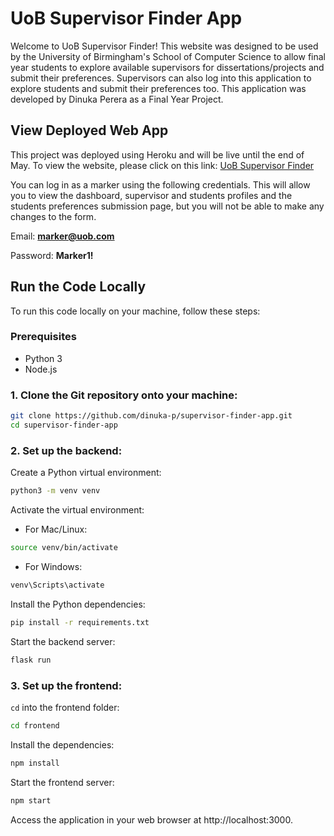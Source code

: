 # UoB Supervisor Finder App

Welcome to UoB Supervisor Finder! This website was designed to be used by the University of Birmingham's School of Computer Science to allow final year students to explore available supervisors for dissertations/projects and submit their preferences. Supervisors can also log into this application to explore students and submit their preferences too. This application was developed by Dinuka Perera as a Final Year Project.

## View Deployed Web App

This project was deployed using Heroku and will be live until the end of May. To view the website, please click on this link: [UoB Supervisor Finder](https://uob-supervisor-finder-e2e8d00717a3.herokuapp.com/) 

You can log in as a marker using the following credentials. This will allow you to view the dashboard, supervisor and students profiles and the students preferences submission page, but you will not be able to make any changes to the form.

Email: **marker@uob.com**

Password: **Marker1!**

## Run the Code Locally

To run this code locally on your machine, follow these steps:

### Prerequisites
- Python 3
- Node.js

### 1. Clone the Git repository onto your machine:

  ```bash
  git clone https://github.com/dinuka-p/supervisor-finder-app.git
  cd supervisor-finder-app
  ```

### 2. Set up the backend:

Create a Python virtual environment:
  ```bash
  python3 -m venv venv
  ```
  
Activate the virtual environment:
  - For Mac/Linux:
  ```bash
  source venv/bin/activate
  ```
        
  - For Windows:
  
  ```bash
  venv\Scripts\activate
  ```

Install the Python dependencies:

```bash
pip install -r requirements.txt
```
  
Start the backend server:
```bash
flask run
```

### 3. Set up the frontend:

`cd` into the frontend folder:

```bash
cd frontend
```
  
Install the dependencies:
  
```bash
npm install
```

Start the frontend server:

```bash
npm start
```

Access the application in your web browser at http://localhost:3000.
  







